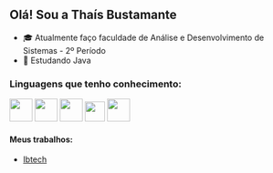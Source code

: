 ## Olá! Sou a Thaís Bustamante

- 🎓 Atualmente faço faculdade de Análise e Desenvolvimento de Sistemas - 2º Período
- 📖 Estudando Java


### Linguagens que tenho conhecimento:

<div id="icons" style="display: inine-block;">
  <img height="40em" src="https://upload.wikimedia.org/wikipedia/commons/thumb/6/61/HTML5_logo_and_wordmark.svg/1200px-HTML5_logo_and_wordmark.svg.png">
  <img height="40em" src="https://upload.wikimedia.org/wikipedia/commons/thumb/d/d5/CSS3_logo_and_wordmark.svg/1200px-CSS3_logo_and_wordmark.svg.png"> 
  <img height="40em" src="https://dicasdejavascript.com.br/images/logo-javascript.png">
  <img height="35em" src="https://upload.wikimedia.org/wikipedia/commons/thumb/c/c3/Python-logo-notext.svg/800px-Python-logo-notext.svg.png"> 
  <img height="40em" src="https://upload.wikimedia.org/wikipedia/commons/thumb/a/a7/React-icon.svg/1200px-React-icon.svg.png"> 
</div>


#### Meus trabalhos:
- <a href="https://ibtech.sendodigital.com/">Ibtech</a>
